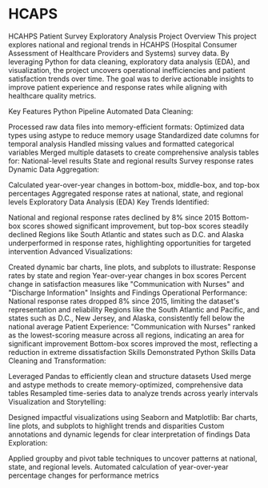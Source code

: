 # HCAPS
HCAHPS Patient Survey Exploratory Analysis
Project Overview
This project explores national and regional trends in HCAHPS (Hospital Consumer Assessment of Healthcare Providers and Systems) survey data. By leveraging Python for data cleaning, exploratory data analysis (EDA), and visualization, the project uncovers operational inefficiencies and patient satisfaction trends over time. The goal was to derive actionable insights to improve patient experience and response rates while aligning with healthcare quality metrics.

Key Features
Python Pipeline
Automated Data Cleaning:

Processed raw data files into memory-efficient formats:
Optimized data types using astype to reduce memory usage
Standardized date columns for temporal analysis
Handled missing values and formatted categorical variables
Merged multiple datasets to create comprehensive analysis tables for:
National-level results
State and regional results
Survey response rates
Dynamic Data Aggregation:

Calculated year-over-year changes in bottom-box, middle-box, and top-box percentages
Aggregated response rates at national, state, and regional levels
Exploratory Data Analysis (EDA)
Key Trends Identified:

National and regional response rates declined by 8% since 2015
Bottom-box scores showed significant improvement, but top-box scores steadily declined
Regions like South Atlantic and states such as D.C. and Alaska underperformed in response rates, highlighting opportunities for targeted intervention
Advanced Visualizations:

Created dynamic bar charts, line plots, and subplots to illustrate:
Response rates by state and region
Year-over-year changes in box scores
Percent change in satisfaction measures like "Communication with Nurses" and "Discharge Information"
Insights and Findings
Operational Performance:
National response rates dropped 8% since 2015, limiting the dataset's representation and reliability
Regions like the South Atlantic and Pacific, and states such as D.C., New Jersey, and Alaska, consistently fell below the national average
Patient Experience:
"Communication with Nurses" ranked as the lowest-scoring measure across all regions, indicating an area for significant improvement
Bottom-box scores improved the most, reflecting a reduction in extreme dissatisfaction
Skills Demonstrated
Python Skills
Data Cleaning and Transformation:

Leveraged Pandas to efficiently clean and structure datasets
Used merge and astype methods to create memory-optimized, comprehensive data tables
Resampled time-series data to analyze trends across yearly intervals
Visualization and Storytelling:

Designed impactful visualizations using Seaborn and Matplotlib:
Bar charts, line plots, and subplots to highlight trends and disparities
Custom annotations and dynamic legends for clear interpretation of findings
Data Exploration:

Applied groupby and pivot table techniques to uncover patterns at national, state, and regional levels.
Automated calculation of year-over-year percentage changes for performance metrics
